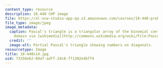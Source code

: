 ```yaml
---
content_type: resource
description: 18.440 CHP image
file: https://ol-ocw-studio-app-qa.s3.amazonaws.com/courses/18-440-probability-and-random-variables-spring-2014/73256e6260afadff2dc8f71302e4bff4_18-440s14.jpg
file_type: image/jpeg
image_metadata:
  caption: Pascal's triangle is a triangular array of the binomial coefficients. (Public
    domain via [wikimedia](http://commons.wikimedia.org/wiki/File:Pascal2.png) commons.)
  credit: ''
  image-alt: Partial Pascal's triangle showing numbers on diagonals.
resourcetype: Image
title: 18-440s14.jpg
uid: 73256e62-60af-adff-2dc8-f71302e4bff4
---
```


